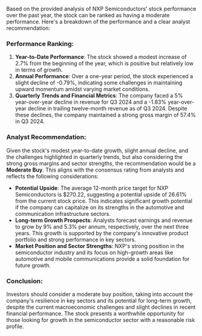 Based on the provided analysis of NXP Semiconductors' stock performance over the past year, the stock can be ranked as having a moderate performance. Here's a breakdown of the performance and a clear analyst recommendation:

### Performance Ranking:
1. **Year-to-Date Performance**: The stock showed a modest increase of 2.7% from the beginning of the year, which is positive but relatively low in terms of growth.
2. **Annual Performance**: Over a one-year period, the stock experienced a slight decline of -0.79%, indicating some challenges in maintaining upward momentum amidst varying market conditions.
3. **Quarterly Trends and Financial Metrics**: The company faced a 5% year-over-year decline in revenue for Q3 2024 and a -1.83% year-over-year decline in trailing twelve-month revenue as of Q3 2024. Despite these declines, the company maintained a strong gross margin of 57.4% in Q3 2024.

### Analyst Recommendation:
Given the stock's modest year-to-date growth, slight annual decline, and the challenges highlighted in quarterly trends, but also considering the strong gross margins and sector strengths, the recommendation would be a **Moderate Buy**. This aligns with the consensus rating from analysts and reflects the following considerations:

- **Potential Upside**: The average 12-month price target for NXP Semiconductors is $270.22, suggesting a potential upside of 26.61% from the current stock price. This indicates significant growth potential if the company can capitalize on its strengths in the automotive and communication infrastructure sectors.
- **Long-term Growth Prospects**: Analysts forecast earnings and revenue to grow by 9% and 5.3% per annum, respectively, over the next three years. This growth is supported by the company's innovative product portfolio and strong performance in key sectors.
- **Market Position and Sector Strengths**: NXP's strong position in the semiconductor industry and its focus on high-growth areas like automotive and mobile communications provide a solid foundation for future growth.

### Conclusion:
Investors should consider a moderate buy position, taking into account the company's resilience in key sectors and its potential for long-term growth, despite the current macroeconomic challenges and slight declines in recent financial performance. The stock presents a worthwhile opportunity for those looking for growth in the semiconductor sector with a reasonable risk profile.